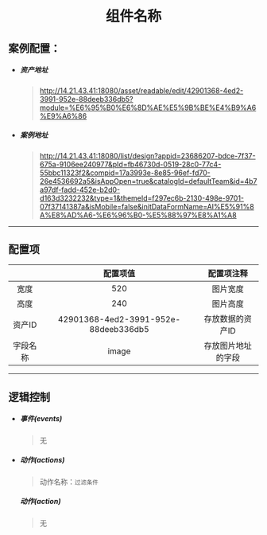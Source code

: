 <h1 align="center">组件名称</h1>

## 案例配置：

- ##### 资产地址

  > http://14.21.43.41:18080/asset/readable/edit/42901368-4ed2-3991-952e-88deeb336db5?module=%E6%95%B0%E6%8D%AE%E5%9B%BE%E4%B9%A6%E9%A6%86

- ##### 案例地址

  > http://14.21.43.41:18080/list/design?appid=23686207-bdce-7f37-675a-9106ee240977&pId=fb46730d-0519-28c0-77c4-55bbc11323f2&compid=17a3993e-8e85-96ef-fd70-26e4536692a5&isAppOpen=true&catalogId=defaultTeam&id=4b7a97df-fadd-452e-b2d0-d163d3232232&type=1&themeId=f297ec6b-2130-498e-9701-07f37141387a&isMobile=false&initDataFormName=AI%E5%91%8A%E8%AD%A6-%E6%96%B0-%E5%88%97%E8%A1%A8

------

## 配置项

|          |               配置项值               |     配置项注释     |
| :------: | :----------------------------------: | :----------------: |
|   宽度   |                 520                  |      图片宽度      |
|   高度   |                 240                  |      图片高度      |
|  资产ID  | 42901368-4ed2-3991-952e-88deeb336db5 |  存放数据的资产ID  |
| 字段名称 |                image                 | 存放图片地址的字段 |

------

## 逻辑控制

- ##### 事件(events)

  > 无

- ##### 动作(actions)

  > 动作名称：`过滤条件`
  
  ##### 动作(action)
  
  > 无
  
  